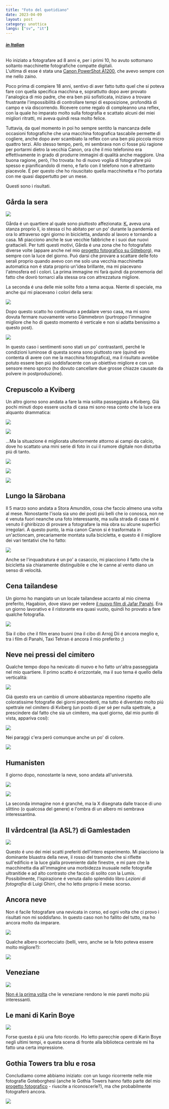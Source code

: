 ```yaml
---
title: "Foto del quotidiano"
date: 2023-04-09
layout: post
category: unottica
langs: ["sv", "it"]
---
```


###### __[in Italian](https://harisont.github.io/translations/rss-it.html)__


Ho iniziato a fotografare ad 8 anni e, per i primi 10, ho avuto sottomano soltanto macchinette fotografiche compatte digitali.  
L'ultima di esse é stata una [Canon PowerShot A1200](https://www.usa.canon.com/support/p/powershot-a1200), che avevo sempre con me nello zaino.

Poco prima di compiere 18 anni, sentivo di aver fatto tutto quel che si poteva fare con quella specifica macchina e, soprattutto dopo aver provato l'analogica di mio padre, che era ben piú sofisticata, iniziavo a trovare frustrante l'impossibilità di controllare tempi di esposizione, profondità di campo e via discorrendo. 
Ricevere come regalo di compleanno una reflex, con la quale ho imparato molto sulla fotografia e scattato alcuni dei miei migliori ritratti, mi aveva quindi resa molto felice. 

Tuttavia, da quel momento in poi ho sempre sentito la mancanza delle occasioni fotografiche che una macchina fotografica tascabile permette di cogliere, anche dopo aver scambiato la reflex con una ben piú piccola micro quattro terzi.
Allo stesso tempo, però, mi sembrava non ci fosse piú ragione per portarmi dietro la vecchia Canon, ora che il mio telefonino era effettivamente in grado di produrre immagini di qualità anche maggiore.
Una buona ragione, però, l'ho trovata: ho di nuovo voglia di fotografare piú spesso e pianificandolo di meno, e farlo con il telefono non é altrettanto piacevole. 
É per questo che ho risuscitato quella macchinetta e l'ho portata con me quasi dappertutto per un mese.

Questi sono i risultati.

## Gårda la sera

![](https://harisont.github.io/assets/img/vardagsbilder/1garda1.JPG)

Gårda é un quartiere al quale sono piuttosto affezionata: [K.](https://harisont.github.io/kappanneu/) aveva una stanza proprio lí, io stessa ci ho abitato per un po' durante la pandemia ed ora lo attraverso ogni giorno in bicicletta, andando al lavoro e tornando a casa.
Mi piacciono anche le sue vecchie fabbriche e i suoi due nuovi grattacieli.
Per tutti questi motivi, Gårda é una zona che ho fotografato diverse volte (appare anche nel mio [progetto fotografico su Göteborg](https://harisont.github.io/postcards-from-gothenburg/index.html#Svenska)), ma sempre con la luce del giorno.
Puó darsi che provare a scattare delle foto serali proprio quando avevo con me solo una vecchia macchinetta automatica non é stata proprio un'idea brillante, ma mi piacevano l'atmosfera ed i colori. 
La prima immagine mi farà quindi da promemoria del fatto che dovrò tornarci alla stessa ora con attrezzatura migliore. 

La seconda é una delle mie solite foto a tema acqua. 
Niente di speciale, ma anche qui mi piacevano i colori della sera:

![](https://harisont.github.io/assets/img/vardagsbilder/1garda2.JPG)

Dopo questo scatto ho continuato a pedalare verso casa, ma mi sono dovuta fermare nuovamente verso Dämmebron (purtroppo l'immagine migliore che ho di questo momento é verticale e non si adatta benissimo a questo post).

![](https://harisont.github.io/assets/img/vardagsbilder/1garda3.JPG)

In questo caso i sentimenti sono stati un po' contrastanti, perché le condizioni luminose di questa scena sono piuttosto rare (quindi ero contenta di avere con me la macchina fotografica), ma il risultato avrebbe potuto essere ben piú soddisfacente con un obiettivo migliore e con un sensore meno sporco (ho dovuto cancellare due grosse chiazze causate da polvere in postproduzione). 

## Crepuscolo a Kviberg
Un altro giorno sono andata a fare la mia solita passeggiata a Kviberg.
Giá pochi minuti dopo essere uscita di casa mi sono resa conto che la luce era alquanto drammatica:

![](https://harisont.github.io/assets/img/vardagsbilder/2kviberg1.JPG)

![](https://harisont.github.io/assets/img/vardagsbilder/2kviberg2.JPG)

...Ma la situazione é migliorata ulteriormente attorno ai campi da calcio, dove ho scattato una mini serie di foto in cui il rumore digitale non disturba piú di tanto.

![](https://harisont.github.io/assets/img/vardagsbilder/2kviberg3.JPG)

![](https://harisont.github.io/assets/img/vardagsbilder/2kviberg4.JPG)

![](https://harisont.github.io/assets/img/vardagsbilder/2kviberg5.JPG)

## Lungo la Särobana
Il 5 marzo sono andata a Stora Amundön, cosa che faccio almeno una volta al mese.
Nonostante l'isola sia uno dei posti piú belli che io conosca, non ne é venuta fuori neanche una foto interessante, ma sulla strada di casa mi é venuto il ghiribizzo di provare a fotografare la mia obra su alcune superfici irregolari.
A questo punto, la mia canon Canon si é trasformata in un'actioncam, precariamente montata sulla bicicletta, e questo é il migliore dei vari tentativi che ho fatto:

![](https://harisont.github.io/assets/img/vardagsbilder/3sarobanan1.JPG)

Anche se l'inquadratura é un po' a casaccio, mi piacciono il fatto che la bicicletta sia chiaramente distinguibile e che le canne al vento diano un senso di velocitá. 

## Cena tailandese
Un giorno ho mangiato un un locale tailandese accanto al mio cinema preferito, Hagabion, dove stavo per vedere [il nuovo film di Jafar Panahi](https://hagabion.se/filmer/no-bears/).
Era un giorno lavorativo e il ristorante era quasi vuoto, quindi ho provato a fare qualche fotografia.

![](https://harisont.github.io/assets/img/vardagsbilder/5thaistallen2.JPG)

Sia il cibo che il film erano buoni (ma il cibo di Arrojj Dii é ancora meglio e, tra i film di Panahi, Taxi Tehran é ancora il mio preferito ;)

## Neve nei pressi del cimitero
Qualche tempo dopo ha nevicato di nuovo e ho fatto un'altra passeggiata nel mio quartiere.
Il primo scatto é orizzontale, ma il suo tema é quello della verticalitá:

![](https://harisont.github.io/assets/img/vardagsbilder/6kyrkogarden1.JPG)

Giá questo era un cambio di umore abbastanza repentino rispetto alle coloratissime fotografie dei giorni precedenti, ma tutto é diventato molto piú spettrale nel cimitero di Kviberg (un posto di per sé per nulla spettrale, a prescindere dal fatto che sia un cimitero, ma quel giorno, dal mio punto di vista, appariva cosí):

![](https://harisont.github.io/assets/img/vardagsbilder/6kyrkogarden2.JPG)

Nei paraggi c'era peró comunque anche un po' di colore.

![](https://harisont.github.io/assets/img/vardagsbilder/6kyrkogarden3.JPG)

## Humanisten
Il giorno dopo, nonostante la neve, sono andata all'universitá.

![](https://harisont.github.io/assets/img/vardagsbilder/7humanisten2.JPG)

![](https://harisont.github.io/assets/img/vardagsbilder/7humanisten1.JPG)

La seconda immagine non é granché, ma la X disegnata dalle tracce di uno slittino (o qualcosa del genere) e l'ombra di un albero mi sembrava interessantina. 

## Il vårdcentral (la ASL?) di Gamlestaden
![](https://harisont.github.io/assets/img/vardagsbilder/8gamlestaden1.JPG)

Questo é uno dei miei scatti preferiti dell'intero esperimento.
Mi piacciono la dominante bluastra della neve, il rosso del tramonto che si riflette sull'edificio e la luce gialla proveniente dalle finestre, e mi pare che la macchinetta dia all'immagine una morbidezza inusuale nelle fotografie ultranitide e ad alto contrasto che faccio di solito con la Lumix.
Possibilmente, l'ispirazione é venuta dallo splendido libro _Lezioni di fotografia_ di Luigi Ghirri, che ho letto proprio il mese scorso.

## Ancora neve
Non é facile fotografare una nevicata in corso, ed ogni volta che ci provo i risultati non mi soddisfano.
In questo caso non ho fallito del tutto, ma ho ancora molto da imparare.

![](https://harisont.github.io/assets/img/vardagsbilder/9kviberg2.JPG)

Qualche albero scortecciato (belli, vero, anche se la foto poteva essere molto migliore?):

![](https://harisont.github.io/assets/img/vardagsbilder/9kviberg3.JPG)

## Veneziane
![](https://harisont.github.io/assets/img/vardagsbilder/10persienner.JPG)

[Non é la prima volta](https://www.instagram.com/p/CYdubbZIecg/?utm_source=ig_web_button_share_sheet) che le veneziane rendono le mie pareti molto piú interessanti. 

## Le mani di Karin Boye

![](https://harisont.github.io/assets/img/vardagsbilder/11karinboye.JPG)

Forse questa é piú una foto ricordo.
Ho letto parecchie opere di Karin Boye negli ultimi tempi, e questa scena di fronte alla biblioteca centrale mi ha fatto una certa impressione.

## Gothia Towers tra blu e rosa
Concludiamo come abbiamo iniziato: con un luogo ricorrente nelle mie fotografie Goteborghesi (anche le Gothia Towers hanno fatto parte del mio [progetto fotografico](https://harisont.github.io/postcards-from-gothenburg/) - riuscite a riconoscerle?), ma che probabilmente fotograferó ancora.

![](https://harisont.github.io/assets/img/vardagsbilder/12gothia1.JPG)
